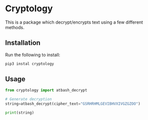 # Cryptology
This is a package which decrypt/encrypts text using a few different methods.

## Installation
Run the following to install:

```python
pip3 instal cryptology
```

## Usage
```python
from cryptology import atbash_decrypt

# Generate decryption
string=atbash_decrypt(cipher_text="GSRHRHMLGEVIBHVXIVGZGZOO")

print(string)
```

